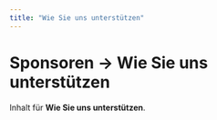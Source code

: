 ```yaml
---
title: "Wie Sie uns unterstützen"
---
```

# Sponsoren → Wie Sie uns unterstützen

Inhalt für **Wie Sie uns unterstützen**.
